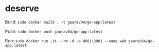 # deserve
<!---
Later on we can make it part of CI.
-->

Build:
```sudo docker build . -t gaurav04/go-app:latest```

Push:
```sudo docker push gaurav04/go-app:latest```

Run:
```sudo docker run -it --rm -d -p 8081:8081 --name web gaurav04/go-app:latest```

